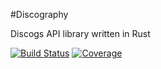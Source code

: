 #Discography

Discogs API library written in Rust

[![Build Status](https://travis-ci.org/RustRome/discography.svg?branch=master)](https://travis-ci.org/RustRome/discography)
[![Coverage](https://codecov.io/gh/RustRome/discography/branch/master/graph/badge.svg)](https://codecov.io/gh/RustRome/discography)
